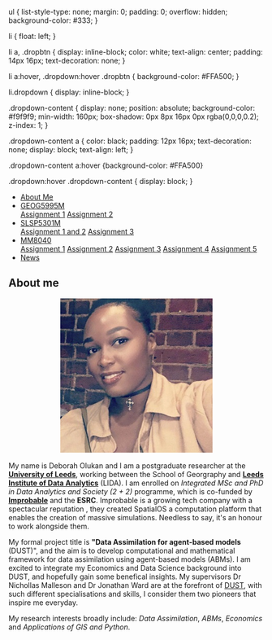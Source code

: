 <head>
<LINK href="style.css">
    </head>
    
<body>
    
ul {
    list-style-type: none;
    margin: 0;
    padding: 0;
    overflow: hidden;
    background-color: #333;
}

li {
    float: left;
}

li a, .dropbtn {
    display: inline-block;
    color: white;
    text-align: center;
    padding: 14px 16px;
    text-decoration: none;
}

li a:hover, .dropdown:hover .dropbtn {
    background-color: #FFA500;
}

li.dropdown {
    display: inline-block;
}

.dropdown-content {
    display: none;
    position: absolute;
    background-color: #f9f9f9;
    min-width: 160px;
    box-shadow: 0px 8px 16px 0px rgba(0,0,0,0.2);
    z-index: 1;
}

.dropdown-content a {
    color: black;
    padding: 12px 16px;
    text-decoration: none;
    display: block;
    text-align: left;
}

.dropdown-content a:hover {background-color: #FFA500}

.dropdown:hover .dropdown-content {
    display: block;
}

<ul>
  <li><a href="#home">About Me</a></li>
  
  <li class="dropdown">
    <a href="javascript:void(0)" class="dropbtn">GEOG5995M</a>
    <div class="dropdown-content">
      <a href="GEOG5995MA1.html">Assignment 1</a>
        <a href="#">Assignment 2</a>
    </div>
  </li>
    <li class="dropdown">
    <a href="javascript:void(0)" class="dropbtn">SLSP5301M </a>
    <div class="dropdown-content">
      <a href="#">Assignment 1 and 2</a>
        <a href="#">Assignment 3</a>
    </div>
  </li>
    </li>
    <li class="dropdown">
    <a href="javascript:void(0)" class="dropbtn">MM8040</a>
    <div class="dropdown-content">
      <a href="#">Assignment 1</a>
        <a href="#">Assignment 2</a>
          <a href="#">Assignment 3</a>
            <a href="#">Assignment 4</a>
              <a href="#">Assignment 5</a>
    </div>
  </li>
  <li><a href="https://datacdt.org/">News</a></li>
</ul>

</body>


    
 
## About me
<p align="center">
  <img src="me1.jpg">
</p>

My name is Deborah Olukan and I am a postgraduate researcher at the **[University of Leeds](https://www.leeds.ac.uk/)**, working between the School of Georgraphy and **[Leeds Institute of Data Analytics](https://lida.leeds.ac.uk/)** (LIDA). I am enrolled on _Integrated MSc and PhD in Data Analytics and Society (2 + 2)_ programme, which is co-funded by **[Improbable](https://improbable.io/)** and the **ESRC**. Improbable is a growing tech company with a spectacular reputation , they created SpatialOS a computation platform that enables the creation of massive simulations. Needless to say, it's an honour to work alongside them. 

My formal project title is **"Data Assimilation for agent-based models** (DUST)", and the aim is to develop computational and mathematical framework for data assimilation using agent-based models (ABMs). I am excited to integrate my Economics and Data Science background into DUST, and hopefully gain some benefical insights. My supervisors Dr Nichollas Malleson and Dr Jonathan Ward are at the forefront of [DUST](https://urban-analytics.github.io/dust/index.html), with such different specialisations and skills, I consider them two pioneers that inspire me everyday. 

My research interests broadly include: _Data Assimilation_, _ABMs_, _Economics_ and _Applications of GIS and Python_.


